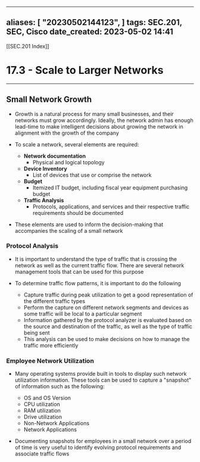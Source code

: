 
---
aliases: [ "20230502144123",  ]
tags: SEC.201, SEC, Cisco
date_created: 2023-05-02 14:41
---
[[SEC.201 Index]]
# 17.3 - Scale to Larger Networks
---
## Small Network Growth
- Growth is a natural process for many small businesses, and their networks must grow accordingly. Ideally, the network admin has enough lead-time to make intelligent decisions about growing the network in alignment with the growth of the company

- To scale a network, several elements are required:
	- **Network documentation**
		- Physical and logical topology
	- **Device Inventory**
		- List of devices that use or comprise the network
	- **Budget**
		- Itemized IT budget, including fiscal year equipment purchasing budget
	- **Traffic Analysis**
		- Protocols, applications, and services and their respective traffic requirements should be documented

- These elements are used to inform the decision-making that accompanies the scaling of a small network

### Protocol Analysis
- It is important to understand the type of traffic that is crossing the network as well as the current traffic flow. There are several network management tools that can be used for this purpose

- To determine traffic flow patterns, it is important to do the following
	- Capture traffic during peak utilization to get a good representation of the different traffic types
	- Perform the capture on different network segments and devices as some traffic will be local to a particular segment
	- Information gathered by the protocol analyzer is evaluated based on the source and destination of the traffic, as well as the type of traffic being sent
	- This analysis can be used to make decisions on how to manage the traffic more efficiently

### Employee Network Utilization
- Many operating systems provide built in tools to display such network utilization information. These tools can be used to capture a "snapshot" of information such as the following:
	- OS and OS Version
	- CPU utilization
	- RAM utilization
	- Drive utilization
	- Non-Network Applications
	- Network Applications

- Documenting snapshots for employees in a small network over a period of time is very useful to identify evolving protocol requirements and associate traffic flows